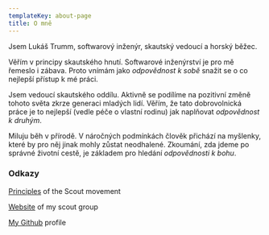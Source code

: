 ```yaml
---
templateKey: about-page
title: O mně
---
```

Jsem Lukáš Trumm, softwarový inženýr, skautský vedoucí a horský běžec.

Věřím v principy skautského hnutí. Softwarové inženýrství je pro mě řemeslo i zábava. Proto vnímám jako *odpovědnost k sobě* snažit se o co nejlepší přístup k mé práci.

Jsem vedoucí skautského oddílu. Aktivně se podílíme na pozitivní změně tohoto světa zkrze generaci mladých lidí. Věřím, že tato dobrovolnická práce je to nejlepší (vedle péče o vlastní rodinu) jak naplňovat *odpovědnost k druhým*.

Miluju běh v přírodě. V náročných podmínkách člověk přichází na myšlenky, které by pro něj jinak mohly zůstat neodhalené. Zkoumání, zda jdeme po správné životní cestě, je základem pro hledání *odpovědnosti k bohu*.

### Odkazy

[Principles](https://www.scout.org/promiseandlaw) of the Scout movement

[Website](http://www.ctyriadvacitka.wz.cz/) of my scout group

[My Github](https://github.com/lttr/) profile
